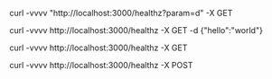 


curl -vvvv "http://localhost:3000/healthz?param=d" -X GET

curl -vvvv http://localhost:3000/healthz -X GET -d {"hello":"world"}

curl -vvvv http://localhost:3000/healthz -X GET

curl -vvvv http://localhost:3000/healthz -X POST
